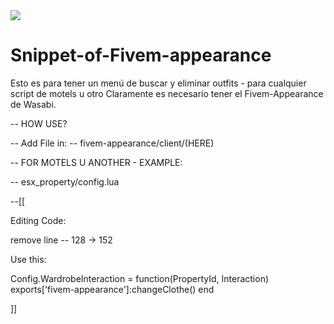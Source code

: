 <img src="https://github.com/Nestor36/Snippet-of-Fivem-appearance/assets/62574741/8431fc71-e56d-43c8-b820-84d71612e6fc">

# Snippet-of-Fivem-appearance
Esto es para tener un menú de buscar y eliminar outfits - para cualquier script de motels u otro
Claramente es necesario tener el Fivem-Appearance de Wasabi.


-- HOW USE?

-- Add File in:
-- fivem-appearance/client/(HERE) 

-- FOR MOTELS U ANOTHER - EXAMPLE:

-- esx_property/config.lua

--[[
  
Editing Code:

remove line -- 128 -> 152


Use this:

Config.WardrobeInteraction = function(PropertyId, Interaction)
  exports['fivem-appearance']:changeClothe()
end

]]
